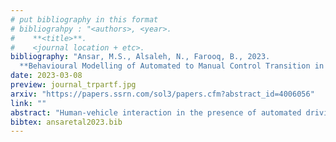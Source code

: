 ```yaml
---
# put bibliography in this format
# bibliograhpy : "<authors>, <year>.
#    **<title>**.
#    <journal location + etc>.
bibliography: "Ansar, M.S., Alsaleh, N., Farooq, B., 2023.
  **Behavioural Modelling of Automated to Manual Control Transition in Conditionally Automated Driving**. Transportation Research Record." # surround Title with **<title>**
date: 2023-03-08
preview: journal_trpartf.jpg
arxiv: "https://papers.ssrn.com/sol3/papers.cfm?abstract_id=4006056"
link: ""
abstract: "Human-vehicle interaction in the presence of automated driving features (ADFs) poses significant challenges in behavioural adaptation. At the current level of automation, the mixed right-of-control of connected and automated vehicle (CAV) with partial human involvement is of interest. This study investigates the factors affecting the successful take over of the control by a human driver in the conditionally automated vehicle upon operational design domain (ODD) exit under different sociodemographic, mental workload, traffic flow, weather, and lighting conditions. Data collected in Virtual and Immersive Reality Environment (VIRE) are used to study the successful taking of control back from automated driving. Apart from estimating the binary and mixed logit models, a latent structure was developed to incorporate the attitudinal indicators in the integrated choice and latent variable (ICLV) model. Results indicate that almost 80 percent of participants were successful in safely regaining control. However, participants with more sensitive attitudes about CAV safety, were more likely to fail. Heavy congestion positively impacts situational awareness in taking back control safely from a CAV. Moreover, multi-tasking based on non-driving related secondary task (NDRT) engagement in a rainy night scenario, mental workload, and reaction time were significantly positive indicators of unsafe control transition. The statistics suggest that the driver's familiarity with the concept of CAVs is not enough for the safe transition of control."
bibtex: ansaretal2023.bib
---
```

